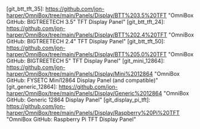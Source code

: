<!-- OmniBox GitHub Pages -->
[git_home]:         https://github.com/jon-harper/OmniBox               "OmniBox GitHub Repository"
[git_issues]:       https://github.com/jon-harper/OmniBox/issues        "OmniBox GitHub: Issues"
[git_discussions]:  https://github.com/jon-harper/OmniBox/discussions   "OmniBox GitHub: Discussions"

<!-- 
    OmniBox GitHub Folders 
-->
<!-- /Core     -->
[git_core]:                 https://github.com/jon-harper/OmniBox/tree/main/Core                            "OmniBox GitHub: Core"
[git_base]:                 https://github.com/jon-harper/OmniBox/tree/main/Core/Base                       "OmniBox GitHub: Core - Base"
[git_base_front]:           https://github.com/jon-harper/OmniBox/tree/main/Core/Base/Front                 "OmniBox GitHub: Core - Front Base"
[git_base_rear]:            https://github.com/jon-harper/OmniBox/tree/main/Core/Base/Rear                  "OmniBox GitHub: Core - Rear Base"
[git_base_unified]:         https://github.com/jon-harper/OmniBox/tree/main/Core/Base/Unified               "OmniBox GitHub: Core - Unified Base"
[git_main_body]:            https://github.com/jon-harper/OmniBox/tree/main/Core/Main%20Body                "OmniBox GitHub: Core - Main Body"
[git_main_body_front]:      https://github.com/jon-harper/OmniBox/tree/main/Core/Main%20Body/Front          "OmniBox GitHub: Core - Front Main Body"
[git_main_body_rear]:       https://github.com/jon-harper/OmniBox/tree/main/Core/Main%20Body/Rear           "OmniBox GitHub: Core - Rear Main Body"
[git_main_body_crossbar]:   https://github.com/jon-harper/OmniBox/tree/main/Core/Main%20Body/Crossbar       "OmniBox GitHub: Core - Crossbar"
[git_base_extension]:       https://github.com/jon-harper/OmniBox/tree/main/Core/Base/Extension%20Shim      "OmniBox GitHub: Base Extension Shim"

<!-- /Fans     -->
[git_fans]:             https://github.com/jon-harper/OmniBox/tree/main/Fans                                "OmniBox GitHub: Fans"
[git_fans_template]:    https://github.com/jon-harper/OmniBox/tree/main/Fans/Template                       "OmniBox GitHub: Fan Templates"
[git_fans_4010]:        https://github.com/jon-harper/OmniBox/tree/main/Fans/40x10                          "OmniBox GitHub: 40mm x 10mm Fans"
[git_fans_4020]:        https://github.com/jon-harper/OmniBox/tree/main/Fans/40x20                          "OmniBox GitHub: 40mm x 20mm Fans"
[git_fans_6015]:        https://github.com/jon-harper/OmniBox/tree/main/Fans/60x15                          "OmniBox GitHub: 60mm x 15mm Fans"
[git_fans_6020]:        https://github.com/jon-harper/OmniBox/tree/main/Fans/60x20                          "OmniBox GitHub: 60mm x 20mm Fans"
[git_fans_6025]:        https://github.com/jon-harper/OmniBox/tree/main/Fans/60x25                          "OmniBox GitHub: 60mm x 25mm Fans"
[git_fans_8020]:        https://github.com/jon-harper/OmniBox/tree/main/Fans/80x20                          "OmniBox GitHub: 80mm x 20mm Fans"
[git_fans_8025]:        https://github.com/jon-harper/OmniBox/tree/main/Fans/80x25                          "OmniBox GitHub: 80mm x 25mm Fans"
[git_fans_9225]:        https://github.com/jon-harper/OmniBox/tree/main/Fans/92x25                          "OmniBox GitHub: 92mm x 25mm Fans"
[git_fans_12025]:        https://github.com/jon-harper/OmniBox/tree/main/Fans/120x25                          "OmniBox GitHub: 120mm x 25mm Fans"

<!-- /Panels     -->
<!--      /Display -->
[git_display]:          https://github.com/jon-harper/OmniBox/tree/main/Panels/Display                      "OmniBox GitHub: Display Panels"
[git_display_template]: https://github.com/jon-harper/OmniBox/tree/main/Panels/Display/Template				"OmniBox GitHub: Display Panel Templates"
[git_btt_tft_35]:       https://github.com/jon-harper/OmniBox/tree/main/Panels/Display/BTT%203.5%20TFT      "OmniBox GitHub: BIGTREETECH 3.5" TFT Display Panel"
[git_btt_tft_24]:       https://github.com/jon-harper/OmniBox/tree/main/Panels/Display/BTT%202.4%20TFT      "OmniBox GitHub: BIGTREETECH 2.4" TFT Display Panel"
[git_btt_tft_50]:       https://github.com/jon-harper/OmniBox/tree/main/Panels/Display/BTT%205.0%20TFT      "OmniBox GitHub: BIGTREETECH 5" TFT Display Panel"
[git_mini_12864]:       https://github.com/jon-harper/OmniBox/tree/main/Panels/Display/Mini%2012864         "OmniBox GitHub: FYSETC Mini12864 Display Panel (and compatible)"
[git_generic_12864]:    https://github.com/jon-harper/OmniBox/tree/main/Panels/Display/Generic%2012864      "OmniBox GitHub: Generic 12864 Display Panel"
[git_display_pi_tft]:   https://github.com/jon-harper/OmniBox/tree/main/Panels/Display/Raspberry%20Pi%20TFT "OmniBox GitHub: Raspberry Pi TFT Display Panel"

<!--      /Front Panel -->
[git_front_panel]:      https://github.com/jon-harper/OmniBox/tree/main/Panels/Front%20Panel                "OmniBox GitHub: Front Panels"
[git_front_sd_no_usb]:  https://github.com/jon-harper/OmniBox/tree/0.9.9-unstable/Panels/Front%20Panel/Lanmu%20Micro%20SD%20Extension/No%20USB "OmniBox GitHub: Front Panel with MicroSD Extension (No USB)"


<!--      /Lid -->
[git_lid]:              https://github.com/jon-harper/OmniBox/tree/main/Panels/Lid/                         "OmniBox GitHub: Lids"
[git_lid_pi_tft]:       https://github.com/jon-harper/OmniBox/tree/main/Panels/Lid/Short/Pi%20TFT           "OmniBox GitHub: Raspberry Pi TFT Lid"
[git_lid_handle_long]:  https://github.com/jon-harper/OmniBox/tree/main/Panels/Lid/Long/Carry%20Lid         "OmniBox GitHub: Long Carry Lid"
[git_lid_handle_short]: https://github.com/jon-harper/OmniBox/tree/main/Panels/Lid/Short/Carry%20Lid        "OmniBox GitHub: Short Carry Lid"


<!--      /Side Panel -->
[git_side_panel]:       https://github.com/jon-harper/OmniBox/tree/main/Panels/Side%20Panel                 "OmniBox GitHub: Side Panels"
[git_blank_side_panel]: https://github.com/jon-harper/OmniBox/tree/main/Panels/Side%20Panel/Blank           "OmniBox GitHub: Blank Side Panel"

<!--      /Rear Panel -->
[git_rear_panel]:       https://github.com/jon-harper/OmniBox/tree/main/Panels/Rear%20Panel                 "OmniBox GitHub: Rear Panels"
[git_generic_rear]:     https://github.com/jon-harper/OmniBox/tree/main/Panels/Rear%20Panel/Generic         "OmniBox GitHub: Generic Rear Panels"
[git_custom_rear]:      https://github.com/jon-harper/OmniBox/tree/main/Panels/Rear%20Panel/Custom          "OmniBox GitHub: Custom Rear Panels"
[git_molex_rear]:       https://github.com/jon-harper/OmniBox/tree/main/Panels/Rear%20Panel/Molex           "OmniBox GitHub: Molex Micro Fit 3 Rear Panels"
[git_rear_template]:    https://github.com/jon-harper/OmniBox/tree/main/Panels/Rear%20Panel/Template        "OmniBox GitHub: Rear Panel Templates"

<!--      /Bottom Panel -->
[git_bottom_panel]:     https://github.com/jon-harper/OmniBox/tree/main/Panels/Bottom%20Panel                 "OmniBox GitHub: Bottom Panels"
[git_closed_bottom]:    https://github.com/jon-harper/OmniBox/tree/main/Panels/Bottom%20Panel/Closed          "OmniBox GitHub: Closed Bottom Panel"
[git_hex_bottom]:       https://github.com/jon-harper/OmniBox/tree/main/Panels/Bottom%20Panel/Hex             "OmniBox GitHub: Hexagon Bottom Panel"

<!-- /Trays     -->
<!--      /MCU -->
[git_mcu]:              https://github.com/jon-harper/OmniBox/tree/main/Trays/MCU/                          "OmniBox GitHub: MCU Trays"
[git_mcu_template]:     https://github.com/jon-harper/OmniBox/tree/main/Trays/MCU/Template                  "OmniBox GitHub: MCU Tray Templates"
[git_btt_skr_e3]:       https://github.com/jon-harper/OmniBox/tree/main/Trays/MCU/BTT%20SKR%20E3            "OmniBox GitHub: BIGTREETECH SKR E3 MCU Tray"
[git_btt_skr]:          https://github.com/jon-harper/OmniBox/tree/main/Trays/MCU/BTT%20SKR                 "OmniBox GitHub: BIGTREETECH SKR 1.3-2.0 MCU Tray"
[git_btt_octopus]:      https://github.com/jon-harper/OmniBox/tree/main/Trays/MCU/BTT%20Octopus             "OmniBox GitHub: BIGTREETECH Octopus MCU Tray"
[git_btt_skr_3]:        https://github.com/jon-harper/OmniBox/tree/0.9.9-unstable/Trays/MCU/BTT%20SKR%203             "OmniBox GitHub: BIGTREETECH SKR 3 MCU Tray"
[git_btt_skr_3_ez]:     https://github.com/jon-harper/OmniBox/tree/0.9.9-unstable/Trays/MCU/BTT%20SKR%203%20EZ        "OmniBox GitHub: BIGTREETECH SKR 3 EZ MCU Tray"
[git_btt_manta_m8p]:    https://github.com/jon-harper/OmniBox/tree/0.9.9-unstable/Trays/MCU/BTT%20SKR%203%20EZ        "OmniBox GitHub: BIGTREETECH Manta M8P MCU Tray"
[git_duet_3_6hc]:       https://github.com/jon-harper/OmniBox/tree/main/Trays/MCU/Duet3D%20Duet%203%206HC/      "OmniBox GitHub: Duet3D Duet 3 6C"
[git_duet_3_mini_5+]:   https://github.com/jon-harper/OmniBox/tree/main/Trays/MCU/Duet3D%20Duet%203%20Mini%205+ "OmniBox GitHub: Duet3D Duet 3 Mini 5+"

<!--      /CPU -->
[git_cpu]:              https://github.com/jon-harper/OmniBox/tree/main/Trays/CPU/                              "OmniBox GitHub: CPU Trays"
[git_cpu_template]:     https://github.com/jon-harper/OmniBox/tree/main/Trays/CPU/Template                      "OmniBox GitHub: CPU Tray Templates"
[git_cpu_unused]:       https://github.com/jon-harper/OmniBox/tree/main/Trays/CPU/Unused%20Tray%20Cover         "OmniBox GitHub: Blank Side Panel (Unused CPU Tray)"
[git_rpi_3b_plus]:      https://github.com/jon-harper/OmniBox/tree/main/Trays/CPU/Raspberry%20Pi%203B%20Plus    "OmniBox GitHub: Raspberry Pi 3B+ Tray"
[git_rpi_4b]:           https://github.com/jon-harper/OmniBox/tree/main/Trays/CPU/Raspberry%20Pi%204B           "OmniBox GitHub: Raspberry Pi 4B Tray"
[git_rpi_universal]:    https://github.com/jon-harper/OmniBox/tree/main/Trays/CPU/Raspberry%20Pi%20Universal    "OmniBox GitHub: Universal Raspberry Pi Tray"

<!--     /Lower Bay -->
[git_lower_bay]:            https://github.com/jon-harper/OmniBox/tree/main/Trays/Lower%20Bay/                  "OmniBox GitHub: Lower Bay Trays"
[git_lower_bay_template]:   https://github.com/jon-harper/OmniBox/tree/main/Trays/Lower%20Bay/Template          "OmniBox GitHub: Lower Bay Tray Templates"

[git_drok_2A]:          https://github.com/jon-harper/OmniBox/tree/main/Trays/Lower%20Bay/DROK%20LM2596%20with%20LED "OmniBox GitHub: DROK 2A LM2596 with LED"
[git_drok_3A]:          https://github.com/jon-harper/OmniBox/tree/main/Trays/Lower%20Bay/DROK%203A%20LM2596%20with%20LED "OmniBox GitHub: DROK 3A LM2596 with LED"
[git_drok_5A]:          https://github.com/jon-harper/OmniBox/tree/main/Trays/Lower%20Bay/DROK%205A%20Buck%20with%20LED "OmniBox GitHub: Drok 5A Buck Converter"
[git_hiletgo_2A]:       https://github.com/jon-harper/OmniBox/tree/main/Trays/Lower%20Bay/HiLetGo%20LM2596%20with%20LED "OmniBox GitHub: HiLetGo 2A LM2596 with LED"
[git_basic_lm2596]:     https://github.com/jon-harper/OmniBox/tree/main/Trays/Lower%20Bay/Generic%20LM2596      "OmniBox GitHub: Basic LM2596"
[git_tray_4010]:        https://github.com/jon-harper/OmniBox/tree/main/Trays/Lower%20Bay/40mm%20Fan            "OmniBox GitHub: 40mm Fan Tray"
[git_wago_221]:         https://github.com/jon-harper/OmniBox/tree/main/Trays/Lower%20Bay/Wago%20Lever%20Nuts   "OmniBox GitHub: Wago 221 Lever Nuts Trays"
[git_fotek_ssr40da]:    https://github.com/jon-harper/OmniBox/tree/main/Trays/Lower%20Bay/Fotek%20SSR-40%20DA   "OmniBox GitHub: Fotek SSR-40 DA Tray"
[git_creality_mosfet]:  https://github.com/jon-harper/OmniBox/tree/main/Trays/Lower%20Bay/Creality%20MOSFET      "OmniBox GitHub: Creality MOSFET Tray"
[git_btt_ups_24v]:      https://github.com/jon-harper/OmniBox/tree/0.9.9-unstable/Trays/Lower%20Bay/BTT%20UPS%2024V%201.0 "OmniBox GitHub: BIGTREETECH UPS 24V 1.0"
[git_btt_relay_1.2]:    https://github.com/jon-harper/OmniBox/tree/0.9.9-unstable/Trays/Lower%20Bay/BTT%20Relay%201.2 "OmniBox GitHub: BIGTREETECH Relay 1.2"

<!--     /PSUs -->
[git_psu]:              https://github.com/jon-harper/OmniBox/tree/main/Trays/PSU/                              "OmniBox GitHub: Power Supplies (PSUs)"
[git_psu_lrs350]:       https://github.com/jon-harper/OmniBox/tree/main/Core/Trays/PSU/Mean%20Well%20LRS-350    "OmniBox GitHub: Mean Well LRS-350 Series PSUs"
[git_psu_rsp500]:       https://github.com/jon-harper/OmniBox/tree/main/Core/Trays/PSU/Mean%20Well%20RSP-500    "OmniBox GitHub: Mean Well RSP-500 Series PSUs"

<!-- /Misc     -->
[git_display_knob]:     https://github.com/jon-harper/OmniBox/blob/main/Misc/Display%20Knob                     "OmniBox GitHub: Replacement Display Knob"
[git_hsi_practice]:     https://github.com/jon-harper/OmniBox/tree/main/Misc/Heat%20Set%20Insert%20Practice%20Block/ "OmniBox GitHub: Heat Set Insert Practice Block"
[git_carry_handle]:     https://github.com/jon-harper/OmniBox/blob/main/Misc/Carry%20Handle                     "OmniBox GitHub: Carry Handle for Lids"
[git_microsd_extension]: https://github.com/jon-harper/OmniBox/tree/0.9.9-unstable/Misc/MicroSD%20Extension%20-%20Lanmu "OmniBox GitHub: MicroSD Extension - Lanmu"

<!-- External Links -->
[bgdog]: https://www.thingiverse.com/thing:3999751 "BGDog's Stand Alone Main Control Case (Thingiverse)"
[twitter]: https://twitter.com/TheOmniBox "@TheOmniBox (Twitter)"
[reddit]: https://www.reddit.com/user/jonspaceharper/ "u/jonspaceharper (Reddit)"
[crimp_guide]: https://www.fscables.com/sites/admin/plugins/elfinder/files/fscables/other%20pdf/cablecraft_crimp_guide.pdf "Cablecraft: A Comprehensive Guide to Good Crimping Practice"
[ground_guide]: https://support.th3dstudio.com/helpcenter/printer-grounding-how-to-check-your-psu-and-grounding-your-bed/ "TH3D Bed Grounding Guide"
[fuse_guide]: https://www.oznium.com/blog/how-to-determine-the-fuse-wire-size-for-your-project/ "Oznium Blog: How to Determine the Fuse/Wire Size for Your Project"